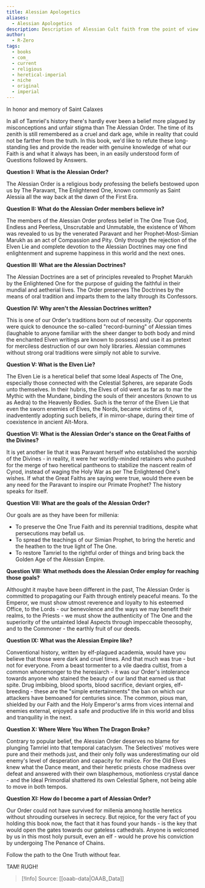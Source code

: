 ```yaml
---
title: Alessian Apologetics
aliases:
  - Alessian Apologetics
description: Description of Alessian Cult faith from the point of view of a contemporary cultist. Strongly contradicts with the mainstream views on them.
author:
  - R-Zero
tags:
  - books
  - com_
  - current
  - religious
  - heretical-imperial
  - niche
  - original
  - imperial
---
```

In honor and memory
of Saint Calaxes

In all of Tamriel's history there's hardly ever been a belief more plagued by misconceptions and unfair stigma than The Alessian Order. The time of its zenith is still remembered as a cruel and dark age, while in reality that could not be farther from the truth. In this book, we'd like to refute these long-standing lies and provide the reader with genuine knowledge of what our Faith is and what it always has been, in an easily understood form of Questions followed by Answers.

**Question I: What is the Alessian Order?**

The Alessian Order is a religious body professing the beliefs bestowed upon us by The Paravant, The Enlightened One, known commonly as Saint Alessia all the way back at the dawn of the First Era.

**Question II: What do the Alessian Order members believe in?**

The members of the Alessian Order profess belief in The One True God, Endless and Peerless, Unscrutable and Unmutable, the existence of Whom was revealed to us by the venerated Paravant and her Prophet-Most-Simian Marukh as an act of Compassion and Pity. Only through the rejection of the Elven Lie and complete devotion to the Alessian Doctrines may one find enlightenment and supreme happiness in this world and the next ones.

**Question III: What are the Alessian Doctrines?**

The Alessian Doctrines are a set of principles revealed to Prophet Marukh by the Enlightened One for the purpose of guiding the faithful in their mundial and aetherial lives. The Order preserves The Doctrines by the means of oral tradition and imparts them to the laity through its Confessors.

**Question IV: Why aren't the Alessian Doctrines written?**

This is one of our Order's traditions born out of necessity. Our opponents were quick to denounce the so-called "record-burning" of Alessian times (laughable to anyone familiar with the sheer danger to both body and mind the enchanted Elven writings are known to possess) and use it as pretext for merciless destruction of our own holy libraries. Alessian communes without strong oral traditions were simply not able to survive.

**Question V: What is the Elven Lie?**

The Elven Lie is a heretical belief that some Ideal Aspects of The One, especially those connected with the Celestial Spheres, are separate Gods unto themselves. In their hubris, the Elves of old went as far as to mar the Mythic with the Mundane, binding the souls of their ancestors (known to us as Aedra) to the Heavenly Bodies. Such is the terror of the Elven Lie that even the sworn enemies of Elves, the Nords, became victims of it, inadventently adopting such beliefs, if in mirror-shape, during their time of coexistence in ancient Alt-Mora.

**Question VI: What is the Alessian Order's stance on the Great Faiths of the Divines?**

It is yet another lie that it was Paravant herself who established the worship of the Divines - in reality, it were her worldly-minded retainers who pushed for the merge of two heretical pantheons to stabilize the nascent realm of Cyrod, instead of waging the Holy War as per The Enlightened One's wishes. If what the Great Faiths are saying were true, would there even be any need for the Paravant to inspire our Primate Prophet? The history speaks for itself.

**Question VII: What are the goals of the Alessian Order?**

Our goals are as they have been for millenia:
- To preserve the One True Faith and its perennial traditions, despite what persecutions may befall us.
- To spread the teachings of our Simian Prophet, to bring the heretic and the heathen to the true light of The One.
- To restore Tamriel to the rightful order of things and bring back the Golden Age of the Alessian Empire.

**Question VIII: What methods does the Alessian Order employ for reaching those goals?**

Althought it maybe have been different in the past, The Alessian Order is committed to propagating our Faith through entirely peaceful means. To the Emperor, we must show utmost reverence and loyalty to his esteemed Office, to the Lords - our benevolence and the ways we may benefit their realms, to the Priests - we must show the authenticity of The One and the superiority of the untainted Ideal Aspects through impeccable theosophy, and to the Commoner - the earthly fruit of our deeds.

**Question IX: What was the Alessian Empire like?**

Conventional history, written by elf-plagued academia, would have you believe that those were dark and cruel times. And that much was true - but not for everyone. From a beast tormenter to a vile daedra cultist, from a common whoremonger to the heresiarch - it was our Order's intolerance towards anyone who stained the beauty of our land that earned us that spite. Drug imbibing, blood sports, blood sacrifice, deviant orgies, elf-breeding - these are the "simple entertainments" the ban on which our attackers have bemoaned for centuries since. The common, pious man, shielded by our Faith and the Holy Emperor's arms from vices internal and enemies external, enjoyed a safe and productive life in this world and bliss and tranquility in the next.

**Question X: Where Were You When The Dragon Broke?**

Contrary to popular belief, the Alessian Order deserves no blame for plunging Tamriel into that temporal cataclysm. The Selectives' motives were pure and their methods just, and their only folly was underestimating our old enemy's level of desperation and capacity for malice. For the Old Elves knew what the Dance meant, and their heretic priests chose madness over defeat and answered with their own blasphemous, motionless crystal dance - and the Ideal Primordial shattered its own Celestial Sphere, not being able to move in both tempos.

**Question XI: How do I become a part of Alessian Order?**

Our Order could not have survived for millenia among hostile heretics without shrouding ourselves in secrecy. But rejoice, for the very fact of you holding this book now, the fact that it has found your hands - is the key that would open the gates towards our gateless cathedrals.
Anyone is welcomed by us in this most holy pursuit, even an elf - would he prove his conviction by undergoing The Penance of Chains.

Follow the path to the One Truth without fear.

TAM! RUGH!

> [!Info]
> Source: [[oaab-data|OAAB_Data]]
